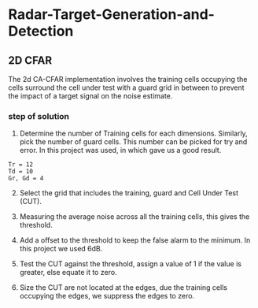 # Radar-Target-Generation-and-Detection

## 2D CFAR
The 2d CA-CFAR implementation involves the training cells occupying the cells surround the cell under test with a guard grid in between to prevent the impact of a target signal on the noise estimate.

### step of solution
1. Determine the number of Training cells for each dimensions. Similarly, pick the number of guard cells.
This number can be picked for try and error. In this project was used, in which gave us a good result.

```
Tr = 12
Td = 10 
Gr, Gd = 4
```

2. Select the grid that includes the training, guard and Cell Under Test (CUT).

3. Measuring the average noise across all the training cells, this gives the threshold.

4. Add a offset to the threshold to keep the false alarm to the minimum. In this project we used 6dB.

5. Test the CUT against the threshold, assign a value of 1 if the value is greater, else equate it to zero.

6. Size the CUT are not located at the edges, due the training cells occupying the edges, we suppress the edges to zero.

